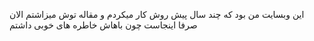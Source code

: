 این وبسایت من بود که چند سال پیش روش کار میکردم و مقاله توش میزاشتم الان صرفا اینجاست چون باهاش خاطره های خوبی داشتم
